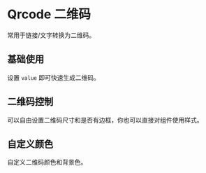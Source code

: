 <script setup>
import qrcodeBase from "./qrcode-base.vue"
import qrcodeSize from "./qrcode-size.vue"
import qrcodeColor from "./qrcode-color.vue"
</script>

# Qrcode 二维码

常用于链接/文字转换为二维码。

## 基础使用

设置 ```value``` 即可快速生成二维码。

<qrcodeBase />


## 二维码控制

可以自由设置二维码尺寸和是否有边框，你也可以直接对组件使用样式。

<qrcodeSize />

## 自定义颜色

自定义二维码颜色和背景色。

<qrcodeColor/>
